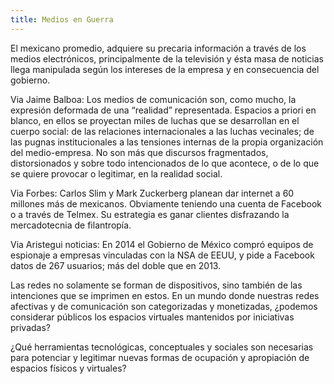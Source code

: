 ```yaml
---
title: Medios en Guerra
---
```

El mexicano promedio,  adquiere su precaria información a través de los medios electrónicos, principalmente de la televisión y ésta masa de noticias llega manipulada según los intereses de la empresa y en consecuencia del gobierno.

Via Jaime Balboa: Los medios de comunicación son, como mucho, la expresión deformada de una “realidad” representada. Espacios a priori en blanco, en ellos se proyectan miles de luchas que se desarrollan en el cuerpo social: de las relaciones internacionales a las luchas vecinales; de las pugnas institucionales a las tensiones internas de la propia organización del medio-empresa. No son más que discursos fragmentados, distorsionados y sobre todo intencionados de lo que acontece, o de lo que se quiere provocar o legitimar, en la realidad social.

Via Forbes: Carlos Slim y Mark Zuckerberg planean dar internet a 60 millones más de mexicanos. Obviamente teniendo una cuenta de Facebook o a través de Telmex. Su estrategia es ganar clientes disfrazando la mercadotecnia de filantropía.

Via Aristegui noticias: En 2014 el Gobierno de México compró equipos de espionaje a empresas vinculadas con la NSA de EEUU, y pide a Facebook datos de 267 usuarios; más del doble que en 2013.

Las redes no solamente se forman de dispositivos, sino también de las intenciones que se imprimen en estos. En un mundo donde nuestras redes afectivas y de comunicación son categorizadas y monetizadas, ¿podemos considerar públicos los espacios virtuales mantenidos por iniciativas privadas?

¿Qué herramientas tecnológicas, conceptuales y sociales son necesarias para potenciar y legitimar nuevas formas de ocupación y apropiación de espacios físicos y virtuales?
